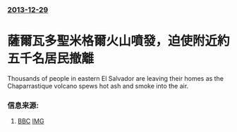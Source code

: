 ### [2013-12-29](/news/2013/12/29/index.md)

##### 
#  薩爾瓦多聖米格爾火山噴發，迫使附近約五千名居民撤離 

Thousands of people in eastern El Salvador are leaving their homes as the Chaparrastique volcano spews hot ash and smoke into the air.


### 信息来源:

1. [BBC](http://www.bbc.co.uk/news/world-latin-america-25545555) [IMG](https://ichef.bbci.co.uk/news/1024/media/images/71994000/jpg/_71994361_71994360.jpg)
